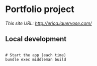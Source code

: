 # Portfolio project
_This site URL: http://erica.lauervose.com/_


## Local development

```

# Start the app (each time)
bundle exec middleman build

```
